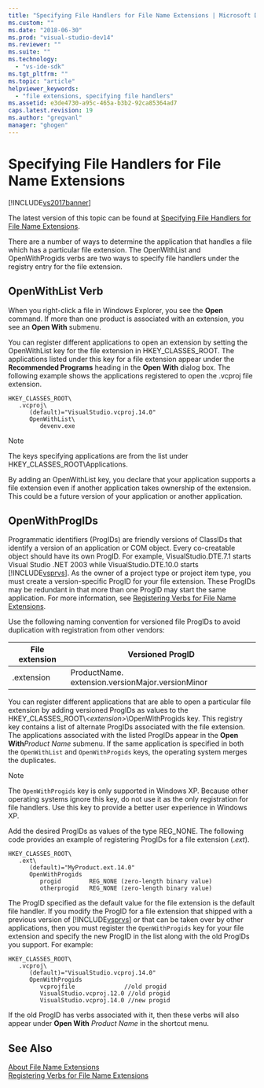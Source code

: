 ```yaml
---
title: "Specifying File Handlers for File Name Extensions | Microsoft Docs"
ms.custom: ""
ms.date: "2018-06-30"
ms.prod: "visual-studio-dev14"
ms.reviewer: ""
ms.suite: ""
ms.technology: 
  - "vs-ide-sdk"
ms.tgt_pltfrm: ""
ms.topic: "article"
helpviewer_keywords: 
  - "file extensions, specifying file handlers"
ms.assetid: e3de4730-a95c-465a-b3b2-92ca85364ad7
caps.latest.revision: 19
ms.author: "gregvanl"
manager: "ghogen"
---
```

# Specifying File Handlers for File Name Extensions
[!INCLUDE[vs2017banner](../includes/vs2017banner.md)]

The latest version of this topic can be found at [Specifying File Handlers for File Name Extensions](https://docs.microsoft.com/visualstudio/extensibility/specifying-file-handlers-for-file-name-extensions).  
  
There are a number of ways to determine the application that handles a file which has a particular file extension. The OpenWithList and OpenWithProgids verbs are two ways to specify file handlers under the registry entry for the file extension.  
  
## OpenWithList Verb  
 When you right-click a file in Windows Explorer, you see the **Open** command. If more than one product is associated with an extension, you see an **Open With** submenu.  
  
 You can register different applications to open an extension by setting the OpenWithList key for the file extension in HKEY_CLASSES_ROOT. The applications listed under this key for a file extension appear under the **Recommended Programs** heading in the **Open With** dialog box. The following example shows the applications registered to open the .vcproj file extension.  
  
```  
HKEY_CLASSES_ROOT\  
   .vcproj\  
      (default)="VisualStudio.vcproj.14.0"  
      OpenWithList\  
         devenv.exe  
```  
  
> [!NOTE]
>  The keys specifying applications are from the list under HKEY_CLASSES_ROOT\Applications.  
  
 By adding an OpenWithList key, you declare that your application supports a file extension even if another application takes ownership of the extension. This could be a future version of your application or another application.  
  
## OpenWithProgIDs  
 Programmatic identifiers (ProgIDs) are friendly versions of ClassIDs that identify a version of an application or COM object. Every co-creatable object should have its own ProgID. For example, VisualStudio.DTE.7.1 starts Visual Studio .NET 2003 while VisualStudio.DTE.10.0 starts [!INCLUDE[vsprvs](../includes/vsprvs-md.md)]. As the owner of a project type or project item type, you must create a version-specific ProgID for your file extension. These ProgIDs may be redundant in that more than one ProgID may start the same application. For more information, see [Registering Verbs for File Name Extensions](../extensibility/registering-verbs-for-file-name-extensions.md).  
  
 Use the following naming convention for versioned file ProgIDs to avoid duplication with registration from other vendors:  
  
|File extension|Versioned ProgID|  
|--------------------|----------------------|  
|.extension|ProductName. extension.versionMajor.versionMinor|  
  
 You can register different applications that are able to open a particular file extension by adding versioned ProgIDs as values to the HKEY_CLASSES_ROOT\\*\<extension>*\OpenWithProgids key. This registry key contains a list of alternate ProgIDs associated with the file extension. The applications associated with the listed ProgIDs appear in the **Open With***Product Name* submenu. If the same application is specified in both the `OpenWithList` and `OpenWithProgids` keys, the operating system merges the duplicates.  
  
> [!NOTE]
>  The `OpenWithProgids` key is only supported in Windows XP. Because other operating systems ignore this key, do not use it as the only registration for file handlers. Use this key to provide a better user experience in Windows XP.  
  
 Add the desired ProgIDs as values of the type REG_NONE. The following code provides an example of registering ProgIDs for a file extension (.*ext*).  
  
```  
HKEY_CLASSES_ROOT\  
   .ext\  
      (default)="MyProduct.ext.14.0"  
      OpenWithProgids  
         progid        REG_NONE (zero-length binary value)  
         otherprogid   REG_NONE (zero-length binary value)  
```  
  
 The ProgID specified as the default value for the file extension is the default file handler. If you modify the ProgID for a file extension that shipped with a previous version of [!INCLUDE[vsprvs](../includes/vsprvs-md.md)] or that can be taken over by other applications, then you must register the `OpenWithProgids` key for your file extension and specify the new ProgID in the list along with the old ProgIDs you support. For example:  
  
```  
HKEY_CLASSES_ROOT\  
   .vcproj\  
      (default)="VisualStudio.vcproj.14.0"  
      OpenWithProgids  
         vcprojfile              //old progid  
         VisualStudio.vcproj.12.0 //old progid  
         VisualStudio.vcproj.14.0 //new progid  
```  
  
 If the old ProgID has verbs associated with it, then these verbs will also appear under **Open With** *Product Name* in the shortcut menu.  
  
## See Also  
 [About File Name Extensions](../extensibility/about-file-name-extensions.md)   
 [Registering Verbs for File Name Extensions](../extensibility/registering-verbs-for-file-name-extensions.md)

